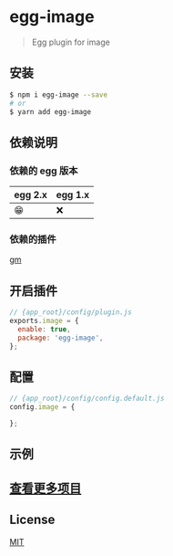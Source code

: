# egg-image

> Egg plugin for image


## 安装

```bash
$ npm i egg-image --save
# or
$ yarn add egg-image
```

## 依赖说明

### 依赖的 egg 版本

egg 2.x | egg 1.x
--- | ---
😁 | ❌

### 依赖的插件

[gm](https://github.com/aheckmann/gm)

## 开启插件

```js
// {app_root}/config/plugin.js
exports.image = {
  enable: true,
  package: 'egg-image',
};
```

## 配置

```js
// {app_root}/config/config.default.js
config.image = {

};
```

## 示例

## [查看更多项目](https://www.undsky.com)

## License

[MIT](LICENSE)